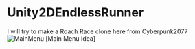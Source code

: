 # Unity2DEndlessRunner
I will try to make a Roach Race clone here from Cyberpunk2077
![MainMenu](https://github.com/Precelekkk/Unity2DEndlessRunner/assets/63038761/acf43fa1-59a9-4036-8be9-39d2e012b654)
[Main Menu Idea]

